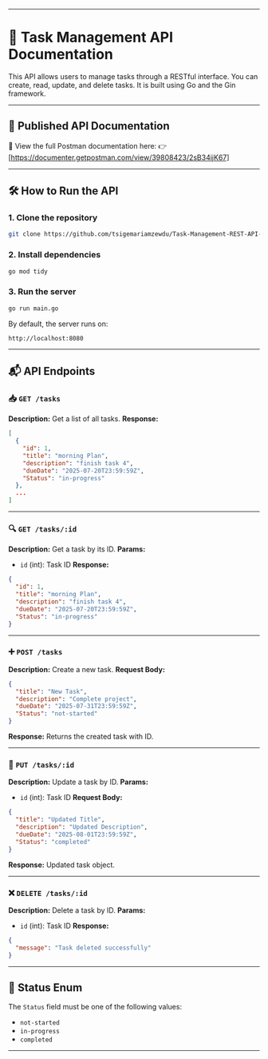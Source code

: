 
---

# 📘 Task Management API Documentation

This API allows users to manage tasks through a RESTful interface. You can create, read, update, and delete tasks. It is built using Go and the Gin framework.

---

## 🔗 Published API Documentation

📄 View the full Postman documentation here:
👉 [https://documenter.getpostman.com/view/39808423/2sB34ijK67]

---

## 🛠️ How to Run the API

### 1. **Clone the repository**

```bash
git clone https://github.com/tsigemariamzewdu/Task-Management-REST-API-using-Go-and-Gin-Framework

```

### 2. **Install dependencies**

```bash
go mod tidy
```

### 3. **Run the server**

```bash
go run main.go
```

By default, the server runs on:

```
http://localhost:8080
```

---

## 📬 API Endpoints

### 📥 `GET /tasks`

**Description:** Get a list of all tasks.
**Response:**

```json
[
  {
    "id": 1,
    "title": "morning Plan",
    "description": "finish task 4",
    "dueDate": "2025-07-20T23:59:59Z",
    "Status": "in-progress"
  },
  ...
]
```

---

### 🔍 `GET /tasks/:id`

**Description:** Get a task by its ID.
**Params:**

* `id` (int): Task ID
  **Response:**

```json
{
  "id": 1,
  "title": "morning Plan",
  "description": "finish task 4",
  "dueDate": "2025-07-20T23:59:59Z",
  "Status": "in-progress"
}
```

---

### ➕ `POST /tasks`

**Description:** Create a new task.
**Request Body:**

```json
{
  "title": "New Task",
  "description": "Complete project",
  "dueDate": "2025-07-31T23:59:59Z",
  "Status": "not-started"
}
```

**Response:** Returns the created task with ID.

---

### 🔄 `PUT /tasks/:id`

**Description:** Update a task by ID.
**Params:**

* `id` (int): Task ID
  **Request Body:**

```json
{
  "title": "Updated Title",
  "description": "Updated Description",
  "dueDate": "2025-08-01T23:59:59Z",
  "Status": "completed"
}
```

**Response:** Updated task object.

---

### ❌ `DELETE /tasks/:id`

**Description:** Delete a task by ID.
**Params:**

* `id` (int): Task ID
  **Response:**

```json
{
  "message": "Task deleted successfully"
}
```

---

## 📎 Status Enum

The `Status` field must be one of the following values:

* `not-started`
* `in-progress`
* `completed`

---

